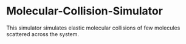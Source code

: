 # Molecular-Collision-Simulator
This simulator simulates elastic molecular collisions of few molecules scattered across the system.
